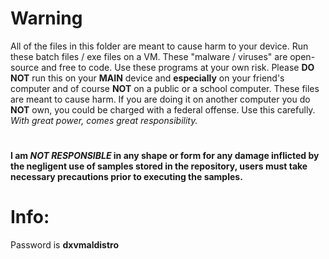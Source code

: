 # Warning

All of the files in this folder are meant to cause harm to your device. Run these batch files / exe files on a VM. These "malware / viruses" are open-source and free to code. Use these programs at your own risk. Please **DO NOT** run this on your **MAIN** device and **especially** on your friend's computer and of course **NOT** on a public or a school computer. These files are meant to cause harm. If you are doing it on another computer you do **NOT** own, you could be charged with a federal offense. Use this carefully. *With great power, comes great responsibility.*
# 
**I am  *NOT RESPONSIBLE* in any shape or form for any damage inflicted by the negligent use of samples stored in the repository, users must take necessary precautions prior to executing the samples.**



# Info:

Password is **dxvmaldistro**


